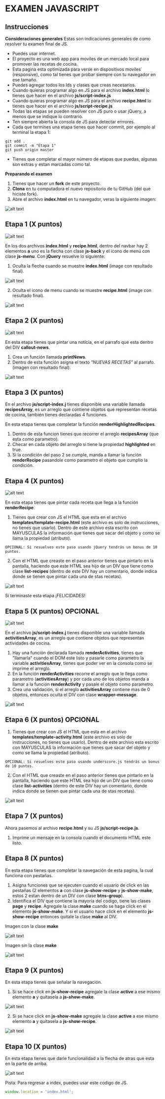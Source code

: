 # EXAMEN JAVASCRIPT

## Instrucciones

**Consideraciones generales** Estas son indicaciones generales de como resolver tu examen final de JS.

* Puedes usar internet.
* El proyecto es una web app para moviles de un mercado local para promover las recetas de cocina.
* Esta pagina esta optimizada para verse en dispositivos moviles (responsive), como tal tienes que probar siempre con tu navegador en ese tamaño.
* Puedes agregar todos los Ids y clases que creas necesarios.
* Cuando quieras programar algo en JS para el archivo **index.html** lo tienes que hacer en el archivo **js/script-index.js**
* Cuando quieras programar algo en JS para el archivo **recipe.html** lo tienes que hacer en el archivo **js/script-recipe.js**
* Todas las etapas se pueden resolver con JS puro o usar jQuery, a menos que se indique lo contrario.
* Ten siempre abierta la consola de JS para detectar errrores.
* Cada que termines una etapa tienes que hacer commit, por ejemplo al terminal la etapa 1:

```
git add .
git commit -m "Etapa 1"
git push origin master
```
* Tienes que completar el mayor número de etapas que puedas, algunas son extras y estan marcadas como tal. 


**Preparando el examen** 

1. Tienes que hacer un **fork** de este proyecto.
2. **Clona** en tu computadora el nuevo repositorio de tu GitHub (del que hiciste fork).
3. Abre el archivo **index.html** en tu navegador, veras la siguiente imagen:

![alt text](https://github.com/kodamirmo/LocalMarketTest/blob/dev/assets/main1.png "Main image")

## Etapa 1 (X puntos)

![alt text](https://github.com/kodamirmo/LocalMarketTest/blob/dev/assets/step1.png "Paso 1")

En los dos archivos **index.html** y **recipe.html**, dentro del navbar hay 2 elementos **a** uno es la flecha con clase **js-back** y el icono de menú con clase **js-menu**. Con **jQuery** resuelve lo siguiente:

1. Oculta la flecha cuando se muestre **index.html** (image con resultado final).

![alt text](https://github.com/kodamirmo/LocalMarketTest/blob/dev/assets/step1_1.png "Paso 1 1")
	
2. Oculta el icono de menu cuando se muestre **recipe.html** (image con resultado final).

![alt text](https://github.com/kodamirmo/LocalMarketTest/blob/dev/assets/step1_2.png "Paso 1 2")

## Etapa 2 (X puntos)

![alt text](https://github.com/kodamirmo/LocalMarketTest/blob/dev/assets/step2.png "Paso 2")

En esta etapa tienes que pintar una noticia, en el parrafo que esta dentro del DIV **callout-news**.

1. Crea un función llamada **printNews**.
2. Dentro de esta función asigna el texto *"NUEVAS RECETAS"*  al parrafo. (imagen con resultado final).

![alt text](https://github.com/kodamirmo/LocalMarketTest/blob/dev/assets/step2_2.png "Paso 2 2")

## Etapa 3 (X puntos)

En el archivo **js/script-index.j** tienes disponible una variable llamada **recipesArray**, es un arreglo que contiene objetos que representan recetas de cocina, también tienes declaradas 4 funciones. 

En esta etapa tienes que completar la función **renderHighlightedRecipes**.

1. Dentro de esta funcion tienes que recorrer el arreglo **recipesArray** (que esta como parametro).
2. Checar en cada objeto del arreglo si tiene la propiedad **highlighted** en true.
3. Si la condición del paso 2 se cumple, manda a llamar la función **renderRecipe** pasandole como parametro el objeto que cumplio la condición.

## Etapa 4 (X puntos)

![alt text](https://github.com/kodamirmo/LocalMarketTest/blob/dev/assets/step3.png "Paso 3")

En esta etapa tienes que pintar cada receta que llega a la función **renderRecipe**.

1. Tienes que crear con JS el HTML que esta en el archivo **templates/template-recipe.html** (este archivo es solo de instrucciones, no tienes que usarlo). Dentro de este archivo esta escrito con MAYUSCULAS la información que tienes que sacar del objeto y como se llama la propiedad (atributo).
```
OPCIONAL: Si resuelves este paso usando jQuery tendrás un bonus de 10 puntos.
```

2. Con el HTML que creaste en el paso anterior tienes que pintarlo en la pantalla, haciendo que este HTML sea hijo de un DIV que tiene como clase **list-recipes** (dentro de este DIV hay un comentario, donde indica donde se tienen que pintar cada una de stas recetas). 

![alt text](https://github.com/kodamirmo/LocalMarketTest/blob/dev/assets/step3_3.png "Paso 3 3")

Si terminaste esta etapa ¡FELICIDADES!

## Etapa 5 (X puntos) OPCIONAL

![alt text](https://github.com/kodamirmo/LocalMarketTest/blob/dev/assets/step6.png "Paso 6")

En el archivo **js/script-index.j** tienes disponible una variable llamada **activitiesArray**, es un arreglo que contiene objetos que representan actividades de cocina.

1. Hay una función declarada llamada **renderActivities**, tienes que "llamarla" cuando el DOM este listo y pasarle como parametro la variable **activitiesArray**, tienes que poder ver en la consola como se imprime el arreglo.
2. En la función **renderActivities** recorre el arreglo que le llega como parametro (**activitiesArray**) y por cada uno de los objetos manda a llamar a la función **renderActivity** y pasale el objeto como parametro.
3. Crea una validación, si el arreglo **activitiesArray** contiene mas de 0 objetos, entonces oculta el DIV con clase **wrapper-message**.

![alt text](https://github.com/kodamirmo/LocalMarketTest/blob/dev/assets/step5_2.png "Paso 5 3")

## Etapa 6 (X puntos) OPCIONAL



1. Tienes que crear con JS el HTML que esta en el archivo **templates/template-activity.html** (este archivo es solo de instrucciones, no tienes que usarlo). Dentro de este archivo esta escrito con MAYUSCULAS la información que tienes que sacar del objeto y como se llama la propiedad (atributo).
```
OPCIONAL: Si resuelves este paso usando underscore.js tendrás un bonus de 10 puntos.
```

2. Con el HTML que creaste en el paso anterior tienes que pintarlo en la pantalla, haciendo que este HTML sea hijo de un DIV que tiene como clase **list-activities** (dentro de este DIV hay un comentario, donde indica donde se tienen que pintar cada una de stas recetas).

![alt text](https://github.com/kodamirmo/LocalMarketTest/blob/dev/assets/step6_3.png "Paso 6 3")

## Etapa 7 (X puntos)
Ahora pasemos al archivo **recipe.html** y su JS **js/script-recipe.js**.

1. Imprime un mensaje en la consola cuando el documento HTML este listo.

## Etapa 8 (X puntos)

En esta etapa tienes que completar la navegación de esta pagina, la cual funciona con pestañas.

1. Asigna funciones que se ejecuten cuando el usuario de click en las pestañas (2 elementos **a** con clase **js-show-recipe** y **js-show-make**, estos 2 estan dentro de un DIV con clase **btns-group**).
2. Identifica el DIV que contiene la mayoria del codigo, tiene las clases **page** y **recipe**. Agregale la clase **make** cuando se haga click en el elemento **js-show-make**. Y si el usuario hace click en el elemento **js-show-recipe** entonces quitale la clase **make** al DIV. 


Imagen con la clase **make**

![alt text](https://github.com/kodamirmo/LocalMarketTest/blob/dev/assets/step8_1.png "Paso 8 1")

Imagen sin la clase **make**

![alt text](https://github.com/kodamirmo/LocalMarketTest/blob/dev/assets/step8_2.png "Paso 8 2")

## Etapa 9 (X puntos)

En esta etapa tienes que señalar la navegación.

1. Si se hace click en  **js-show-recipe** agregale la clase **active** a ese mismo elemento **a** y quitasela a  **js-show-make**.

![alt text](https://github.com/kodamirmo/LocalMarketTest/blob/dev/assets/step9_1.png "Paso 9 1")

2. Si se hace click en  **js-show-make** agregale la clase **active** a ese mismo elemento **a** y quitasela a  **js-show-recipe**.

![alt text](https://github.com/kodamirmo/LocalMarketTest/blob/dev/assets/step9_2.png "Paso 9 2")

## Etapa 10 (X puntos)

En esta etapa tienes que darle funcionalidad a la flecha de atras que esta en la parte de arriba.

![alt text](https://github.com/kodamirmo/LocalMarketTest/blob/dev/assets/step1_2.png "Paso 1 2")

Pista: Para regresar a index, puedes usar este codigo de JS.
```javascript
window.location = 'index.html';
```
